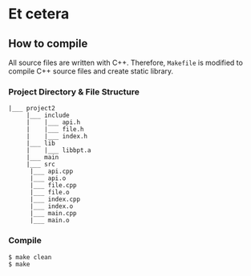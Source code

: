 # Et cetera

## How to compile

All source files are written with C++. Therefore, `Makefile` is modified to compile C++ source files and create static library. 

### Project Directory & File Structure
```
|___ project2
     |___ include
     |    |___ api.h
     |    |___ file.h
     |    |___ index.h
     |___ lib
     |    |___ libbpt.a
     |___ main
     |___ src
	  |___ api.cpp
	  |___ api.o
	  |___ file.cpp
	  |___ file.o
	  |___ index.cpp
	  |___ index.o
	  |___ main.cpp
	  |___ main.o
```

### Compile
```
$ make clean
$ make
```